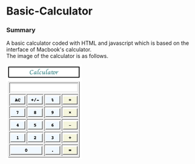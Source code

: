 # Basic-Calculator
### Summary  
A basic calculator coded with HTML and javascript which is based on the interface of Macbook's calculator.  
The image of the calculator is as follows.  

<img src="https://github.com/Melody-Lin/Basic-Calculator/blob/main/calculator_image.png" width="200" />
